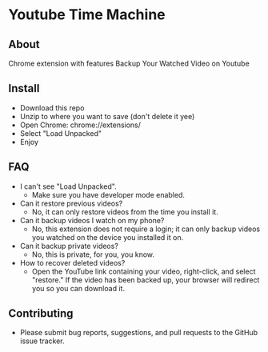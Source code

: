 # Youtube Time Machine
## About
Chrome extension with  features  Backup Your Watched Video on Youtube
## Install
- Download this repo
- Unzip to where you want to save (don't delete it yee)
- Open Chrome: chrome://extensions/
- Select "Load Unpacked"
- Enjoy
## FAQ
- I can't see "Load Unpacked".
  - Make sure you have developer mode enabled.
- Can it restore previous videos?
  - No, it can only restore videos from the time you install it.
- Can it backup videos I watch on my phone?
  - No, this extension does not require a login; it can only backup videos you watched on the device you installed it on.
- Can it backup private videos?
  - No, this is private, for you,  you know.
- How to recover deleted videos?
  - Open the YouTube link containing your video, right-click, and select "restore." If the video has been backed up, your browser will redirect you so you can download it.
## Contributing
- Please submit bug reports, suggestions, and pull requests to the GitHub issue tracker.
